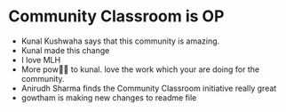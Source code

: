 
# Community Classroom is OP

- Kunal Kushwaha says that this community is amazing.
- Kunal made this change
- I love MLH
- More pow to kunal. love the work which your are doing for the community.
- Anirudh Sharma finds the Community Classroom initiative really great
- gowtham is making new changes to readme file

